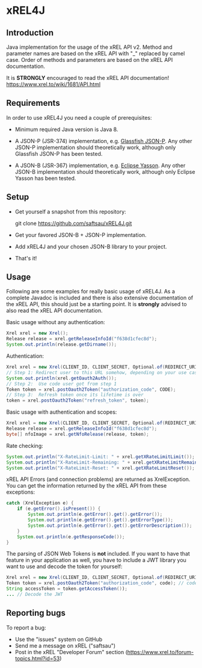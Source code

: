 xREL4J
======

Introduction
------------

Java implementation for the usage of the xREL API v2. Method and parameter names are based on the xREL API with "_" replaced by camel case. Order of methods and parameters are based on the xREL API documentation.

It is **STRONGLY** encouraged to read the xREL API documentation!
https://www.xrel.to/wiki/1681/API.html

Requirements
------------

In order to use xREL4J you need a couple of prerequisites:

- Minimum required Java version is Java 8.

- A JSON-P (JSR-374) implementation, e.g. [Glassfish JSON-P](https://github.com/javaee/jsonp). Any other JSON-P implementation should theoretically work, although only Glassfish JSON-P has been tested.

- A JSON-B (JSR-367) implementation, e.g. [Eclipse Yasson](https://projects.eclipse.org/projects/ee4j.yasson). Any other JSON-B implementation should theoretically work, although only Eclipse Yasson has been tested.

Setup
-----

- Get yourself a snapshot from this repository:

    git clone https://github.com/saftsau/xREL4J.git

- Get your favored JSON-B + JSON-P implementation.

- Add xREL4J and your chosen JSON-B library to your project.

- That's it!

Usage
-----

Following are some examples for really basic usage of xREL4J. As a complete Javadoc is included and there is also extensive documentation of the xREL API, this should just be a starting point. It is **strongly** advised to also read the xREL API documentation.

Basic usage without any authentication:

```java
Xrel xrel = new Xrel();
Release release = xrel.getReleaseInfoId("f638d1cfec8d");
System.out.println(release.getDirname());
```

Authentication:

```java
Xrel xrel = new Xrel(CLIENT_ID, CLIENT_SECRET, Optional.of(REDIRECT_URI), Optional.empty(), new String[] { "viewnfo", "addproof" });
// Step 1: Redirect user to this URL somehow, depending on your use case
System.out.println(xrel.getOauth2Auth());
// Step 2:  Use code user got from step 1
Token token = xrel.postOauth2Token("authorization_code", CODE);
// Step 3:  Refresh token once its lifetime is over
token = xrel.postOauth2Token("refresh_token", token);
```

Basic usage with authentication and scopes:

```java
Xrel xrel = new Xrel(CLIENT_ID, CLIENT_SECRET, Optional.of(REDIRECT_URI), Optional.empty(), new String[] { "viewnfo", "addproof" });
Release release = xrel.getReleaseInfoId("f638d1cfec8d");
byte[] nfoImage = xrel.getNfoRelease(release, token);
```

Rate checking:

```java
System.out.println("X-RateLimit-Limit: " + xrel.getXRateLimitLimit());
System.out.println("X-RateLimit-Remaining: " + xrel.getXRateLimitRemaining());
System.out.println("X-RateLimit-Reset: " + xrel.getXRateLimitReset());
```

xREL API Errors (and connection problems) are returned as XrelException. You can get the information returned by the xREL API from these exceptions:

```java
catch (XrelException e) {
	if (e.getError().isPresent()) {
		System.out.println(e.getError().get().getError());
		System.out.println(e.getError().get().getErrorType());
		System.out.println(e.getError().get().getErrorDescription());
	}
	System.out.println(e.getResponseCode());
} 
```

The parsing of JSON Web Tokens is **not** included. If you want to have that feature in your application as well, you have to include a JWT library you want to use and decode the token for yourself:

```java
Xrel xrel = new Xrel(CLIENT_ID, CLIENT_SECRET, Optional.of(REDIRECT_URI), Optional.empty(), new String[] { "viewnfo", "addproof" });
Token token = xrel.postOauth2Token("authorization_code", code); // code = the code you got from the xREL OAuth
String accessToken = token.getAccessToken());
... // Decode the JWT
```

Reporting bugs
--------------

To report a bug:
- Use the "issues" system on GitHub
- Send me a message on xREL ("saftsau")
- Post in the xREL "Developer Forum" section (https://www.xrel.to/forum-topics.html?id=53)